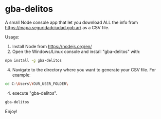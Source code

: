 # gba-delitos
A small Node console app that let you download ALL the info from https://mapa.seguridadciudad.gob.ar/ as a CSV file.


Usage:

1. Install Node from https://nodejs.org/en/
2.  Open the Windows/Linux console and install "gba-delitos" with:
```bash
npm install -g gba-delitos
```
4. Navigate to the directory where you want to generate your CSV file. For example:
```bash
cd C:\Users\YOUR_USER_FOLDER\
```
4. execute "gba-delitos". 
```bash
gba-delitos
```

Enjoy!

